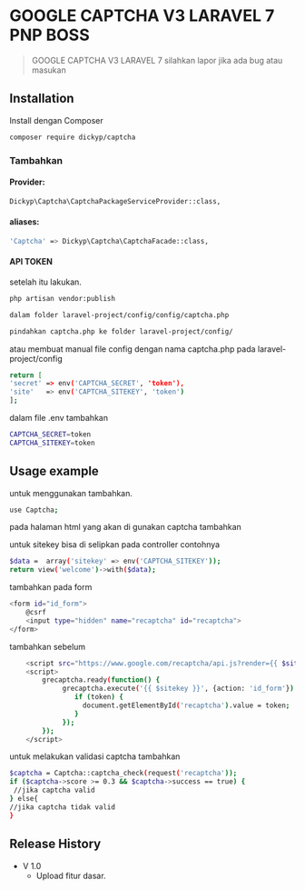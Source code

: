 # GOOGLE CAPTCHA V3 LARAVEL 7  PNP BOSS
> GOOGLE CAPTCHA V3 LARAVEL 7
silahkan lapor jika ada bug atau masukan



## Installation
Install dengan Composer

```sh
composer require dickyp/captcha
```

### Tambahkan

#### Provider:
```sh
Dickyp\Captcha\CaptchaPackageServiceProvider::class,
```

#### aliases:
```sh
'Captcha' => Dickyp\Captcha\CaptchaFacade::class,
```
#### API TOKEN


setelah itu lakukan.
```sh
php artisan vendor:publish

dalam folder laravel-project/config/config/captcha.php

pindahkan captcha.php ke folder laravel-project/config/ 
```

atau membuat manual file config dengan nama captcha.php pada laravel-project/config

```sh
return [
'secret' => env('CAPTCHA_SECRET', 'token'),
'site' 	 => env('CAPTCHA_SITEKEY', 'token')
];
```

dalam file .env tambahkan 

```sh
CAPTCHA_SECRET=token
CAPTCHA_SITEKEY=token
```



## Usage example

untuk menggunakan tambahkan.

```sh
use Captcha;
```

pada halaman html yang akan di gunakan captcha tambahkan

untuk sitekey bisa di selipkan pada controller contohnya

```sh
$data =  array('sitekey' => env('CAPTCHA_SITEKEY'));
return view('welcome')->with($data);
```


tambahkan pada form 

```sh
<form id="id_form">
    @csrf
    <input type="hidden" name="recaptcha" id="recaptcha">
</form>
```


tambahkan sebelum </body>

```sh
    <script src="https://www.google.com/recaptcha/api.js?render={{ $sitekey }}"></script>
    <script>
        grecaptcha.ready(function() {
             grecaptcha.execute('{{ $sitekey }}', {action: 'id_form'}).then(function(token) {
                if (token) {
                  document.getElementById('recaptcha').value = token;
                }
             });
        });
    </script>
```

untuk melakukan validasi captcha tambahkan

```sh
$captcha = Captcha::captcha_check(request('recaptcha'));
if ($captcha->score >= 0.3 && $captcha->success == true) {
 //jika captcha valid 
} else{
//jika captcha tidak valid
}
```


## Release History

* V 1.0 
    * Upload fitur dasar.




